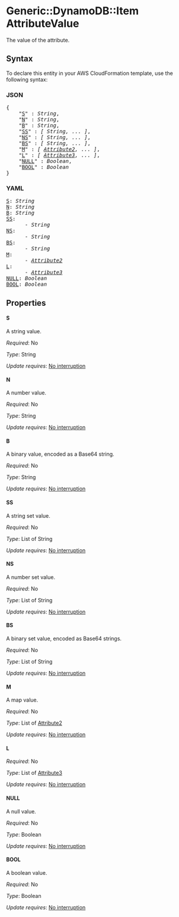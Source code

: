 # Generic::DynamoDB::Item AttributeValue

The value of the attribute.

## Syntax

To declare this entity in your AWS CloudFormation template, use the following syntax:

### JSON

<pre>
{
    "<a href="#s" title="S">S</a>" : <i>String</i>,
    "<a href="#n" title="N">N</a>" : <i>String</i>,
    "<a href="#b" title="B">B</a>" : <i>String</i>,
    "<a href="#ss" title="SS">SS</a>" : <i>[ String, ... ]</i>,
    "<a href="#ns" title="NS">NS</a>" : <i>[ String, ... ]</i>,
    "<a href="#bs" title="BS">BS</a>" : <i>[ String, ... ]</i>,
    "<a href="#m" title="M">M</a>" : <i>[ <a href="attribute2.md">Attribute2</a>, ... ]</i>,
    "<a href="#l" title="L">L</a>" : <i>[ <a href="attribute3.md">Attribute3</a>, ... ]</i>,
    "<a href="#null" title="NULL">NULL</a>" : <i>Boolean</i>,
    "<a href="#bool" title="BOOL">BOOL</a>" : <i>Boolean</i>
}
</pre>

### YAML

<pre>
<a href="#s" title="S">S</a>: <i>String</i>
<a href="#n" title="N">N</a>: <i>String</i>
<a href="#b" title="B">B</a>: <i>String</i>
<a href="#ss" title="SS">SS</a>: <i>
      - String</i>
<a href="#ns" title="NS">NS</a>: <i>
      - String</i>
<a href="#bs" title="BS">BS</a>: <i>
      - String</i>
<a href="#m" title="M">M</a>: <i>
      - <a href="attribute2.md">Attribute2</a></i>
<a href="#l" title="L">L</a>: <i>
      - <a href="attribute3.md">Attribute3</a></i>
<a href="#null" title="NULL">NULL</a>: <i>Boolean</i>
<a href="#bool" title="BOOL">BOOL</a>: <i>Boolean</i>
</pre>

## Properties

#### S

A string value.

_Required_: No

_Type_: String

_Update requires_: [No interruption](https://docs.aws.amazon.com/AWSCloudFormation/latest/UserGuide/using-cfn-updating-stacks-update-behaviors.html#update-no-interrupt)

#### N

A number value.

_Required_: No

_Type_: String

_Update requires_: [No interruption](https://docs.aws.amazon.com/AWSCloudFormation/latest/UserGuide/using-cfn-updating-stacks-update-behaviors.html#update-no-interrupt)

#### B

A binary value, encoded as a Base64 string.

_Required_: No

_Type_: String

_Update requires_: [No interruption](https://docs.aws.amazon.com/AWSCloudFormation/latest/UserGuide/using-cfn-updating-stacks-update-behaviors.html#update-no-interrupt)

#### SS

A string set value.

_Required_: No

_Type_: List of String

_Update requires_: [No interruption](https://docs.aws.amazon.com/AWSCloudFormation/latest/UserGuide/using-cfn-updating-stacks-update-behaviors.html#update-no-interrupt)

#### NS

A number set value.

_Required_: No

_Type_: List of String

_Update requires_: [No interruption](https://docs.aws.amazon.com/AWSCloudFormation/latest/UserGuide/using-cfn-updating-stacks-update-behaviors.html#update-no-interrupt)

#### BS

A binary set value, encoded as Base64 strings.

_Required_: No

_Type_: List of String

_Update requires_: [No interruption](https://docs.aws.amazon.com/AWSCloudFormation/latest/UserGuide/using-cfn-updating-stacks-update-behaviors.html#update-no-interrupt)

#### M

A map value.

_Required_: No

_Type_: List of <a href="attribute2.md">Attribute2</a>

_Update requires_: [No interruption](https://docs.aws.amazon.com/AWSCloudFormation/latest/UserGuide/using-cfn-updating-stacks-update-behaviors.html#update-no-interrupt)

#### L

_Required_: No

_Type_: List of <a href="attribute3.md">Attribute3</a>

_Update requires_: [No interruption](https://docs.aws.amazon.com/AWSCloudFormation/latest/UserGuide/using-cfn-updating-stacks-update-behaviors.html#update-no-interrupt)

#### NULL

A null value.

_Required_: No

_Type_: Boolean

_Update requires_: [No interruption](https://docs.aws.amazon.com/AWSCloudFormation/latest/UserGuide/using-cfn-updating-stacks-update-behaviors.html#update-no-interrupt)

#### BOOL

A boolean value.

_Required_: No

_Type_: Boolean

_Update requires_: [No interruption](https://docs.aws.amazon.com/AWSCloudFormation/latest/UserGuide/using-cfn-updating-stacks-update-behaviors.html#update-no-interrupt)

